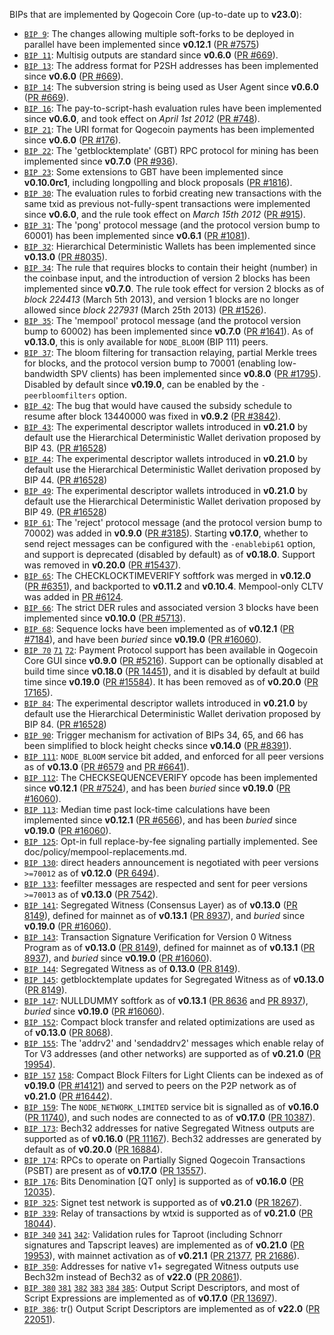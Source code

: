 BIPs that are implemented by Qogecoin Core (up-to-date up to **v23.0**):

* [`BIP 9`](https://github.com/qogecoin/bips/blob/master/bip-0009.mediawiki): The changes allowing multiple soft-forks to be deployed in parallel have been implemented since **v0.12.1**  ([PR #7575](https://github.com/qogecoin/qogecoin/pull/7575))
* [`BIP 11`](https://github.com/qogecoin/bips/blob/master/bip-0011.mediawiki): Multisig outputs are standard since **v0.6.0** ([PR #669](https://github.com/qogecoin/qogecoin/pull/669)).
* [`BIP 13`](https://github.com/qogecoin/bips/blob/master/bip-0013.mediawiki): The address format for P2SH addresses has been implemented since **v0.6.0** ([PR #669](https://github.com/qogecoin/qogecoin/pull/669)).
* [`BIP 14`](https://github.com/qogecoin/bips/blob/master/bip-0014.mediawiki): The subversion string is being used as User Agent since **v0.6.0** ([PR #669](https://github.com/qogecoin/qogecoin/pull/669)).
* [`BIP 16`](https://github.com/qogecoin/bips/blob/master/bip-0016.mediawiki): The pay-to-script-hash evaluation rules have been implemented since **v0.6.0**, and took effect on *April 1st 2012* ([PR #748](https://github.com/qogecoin/qogecoin/pull/748)).
* [`BIP 21`](https://github.com/qogecoin/bips/blob/master/bip-0021.mediawiki): The URI format for Qogecoin payments has been implemented since **v0.6.0** ([PR #176](https://github.com/qogecoin/qogecoin/pull/176)).
* [`BIP 22`](https://github.com/qogecoin/bips/blob/master/bip-0022.mediawiki): The 'getblocktemplate' (GBT) RPC protocol for mining has been implemented since **v0.7.0** ([PR #936](https://github.com/qogecoin/qogecoin/pull/936)).
* [`BIP 23`](https://github.com/qogecoin/bips/blob/master/bip-0023.mediawiki): Some extensions to GBT have been implemented since **v0.10.0rc1**, including longpolling and block proposals ([PR #1816](https://github.com/qogecoin/qogecoin/pull/1816)).
* [`BIP 30`](https://github.com/qogecoin/bips/blob/master/bip-0030.mediawiki): The evaluation rules to forbid creating new transactions with the same txid as previous not-fully-spent transactions were implemented since **v0.6.0**, and the rule took effect on *March 15th 2012* ([PR #915](https://github.com/qogecoin/qogecoin/pull/915)).
* [`BIP 31`](https://github.com/qogecoin/bips/blob/master/bip-0031.mediawiki): The 'pong' protocol message (and the protocol version bump to 60001) has been implemented since **v0.6.1** ([PR #1081](https://github.com/qogecoin/qogecoin/pull/1081)).
* [`BIP 32`](https://github.com/qogecoin/bips/blob/master/bip-0032.mediawiki): Hierarchical Deterministic Wallets has been implemented since **v0.13.0** ([PR #8035](https://github.com/qogecoin/qogecoin/pull/8035)).
* [`BIP 34`](https://github.com/qogecoin/bips/blob/master/bip-0034.mediawiki): The rule that requires blocks to contain their height (number) in the coinbase input, and the introduction of version 2 blocks has been implemented since **v0.7.0**. The rule took effect for version 2 blocks as of *block 224413* (March 5th 2013), and version 1 blocks are no longer allowed since *block 227931* (March 25th 2013) ([PR #1526](https://github.com/qogecoin/qogecoin/pull/1526)).
* [`BIP 35`](https://github.com/qogecoin/bips/blob/master/bip-0035.mediawiki): The 'mempool' protocol message (and the protocol version bump to 60002) has been implemented since **v0.7.0** ([PR #1641](https://github.com/qogecoin/qogecoin/pull/1641)). As of **v0.13.0**, this is only available for `NODE_BLOOM` (BIP 111) peers.
* [`BIP 37`](https://github.com/qogecoin/bips/blob/master/bip-0037.mediawiki): The bloom filtering for transaction relaying, partial Merkle trees for blocks, and the protocol version bump to 70001 (enabling low-bandwidth SPV clients) has been implemented since **v0.8.0** ([PR #1795](https://github.com/qogecoin/qogecoin/pull/1795)). Disabled by default since **v0.19.0**, can be enabled by the `-peerbloomfilters` option.
* [`BIP 42`](https://github.com/qogecoin/bips/blob/master/bip-0042.mediawiki): The bug that would have caused the subsidy schedule to resume after block 13440000 was fixed in **v0.9.2** ([PR #3842](https://github.com/qogecoin/qogecoin/pull/3842)).
* [`BIP 43`](https://github.com/qogecoin/bips/blob/master/bip-0043.mediawiki): The experimental descriptor wallets introduced in **v0.21.0** by default use the Hierarchical Deterministic Wallet derivation proposed by BIP 43. ([PR #16528](https://github.com/qogecoin/qogecoin/pull/16528))
* [`BIP 44`](https://github.com/qogecoin/bips/blob/master/bip-0044.mediawiki): The experimental descriptor wallets introduced in **v0.21.0** by default use the Hierarchical Deterministic Wallet derivation proposed by BIP 44. ([PR #16528](https://github.com/qogecoin/qogecoin/pull/16528))
* [`BIP 49`](https://github.com/qogecoin/bips/blob/master/bip-0049.mediawiki): The experimental descriptor wallets introduced in **v0.21.0** by default use the Hierarchical Deterministic Wallet derivation proposed by BIP 49. ([PR #16528](https://github.com/qogecoin/qogecoin/pull/16528))
* [`BIP 61`](https://github.com/qogecoin/bips/blob/master/bip-0061.mediawiki): The 'reject' protocol message (and the protocol version bump to 70002) was added in **v0.9.0** ([PR #3185](https://github.com/qogecoin/qogecoin/pull/3185)). Starting **v0.17.0**, whether to send reject messages can be configured with the `-enablebip61` option, and support is deprecated (disabled by default) as of **v0.18.0**. Support was removed in **v0.20.0** ([PR #15437](https://github.com/qogecoin/qogecoin/pull/15437)).
* [`BIP 65`](https://github.com/qogecoin/bips/blob/master/bip-0065.mediawiki): The CHECKLOCKTIMEVERIFY softfork was merged in **v0.12.0** ([PR #6351](https://github.com/qogecoin/qogecoin/pull/6351)), and backported to **v0.11.2** and **v0.10.4**. Mempool-only CLTV was added in [PR #6124](https://github.com/qogecoin/qogecoin/pull/6124).
* [`BIP 66`](https://github.com/qogecoin/bips/blob/master/bip-0066.mediawiki): The strict DER rules and associated version 3 blocks have been implemented since **v0.10.0** ([PR #5713](https://github.com/qogecoin/qogecoin/pull/5713)).
* [`BIP 68`](https://github.com/qogecoin/bips/blob/master/bip-0068.mediawiki): Sequence locks have been implemented as of **v0.12.1**  ([PR #7184](https://github.com/qogecoin/qogecoin/pull/7184)), and have been *buried* since **v0.19.0** ([PR #16060](https://github.com/qogecoin/qogecoin/pull/16060)).
* [`BIP 70`](https://github.com/qogecoin/bips/blob/master/bip-0070.mediawiki) [`71`](https://github.com/qogecoin/bips/blob/master/bip-0071.mediawiki) [`72`](https://github.com/qogecoin/bips/blob/master/bip-0072.mediawiki):
  Payment Protocol support has been available in Qogecoin Core GUI since **v0.9.0** ([PR #5216](https://github.com/qogecoin/qogecoin/pull/5216)).
  Support can be optionally disabled at build time since **v0.18.0** ([PR 14451](https://github.com/qogecoin/qogecoin/pull/14451)),
  and it is disabled by default at build time since **v0.19.0** ([PR #15584](https://github.com/qogecoin/qogecoin/pull/15584)).
  It has been removed as of **v0.20.0** ([PR 17165](https://github.com/qogecoin/qogecoin/pull/17165)).
* [`BIP 84`](https://github.com/qogecoin/bips/blob/master/bip-0084.mediawiki): The experimental descriptor wallets introduced in **v0.21.0** by default use the Hierarchical Deterministic Wallet derivation proposed by BIP 84. ([PR #16528](https://github.com/qogecoin/qogecoin/pull/16528))
* [`BIP 90`](https://github.com/qogecoin/bips/blob/master/bip-0090.mediawiki): Trigger mechanism for activation of BIPs 34, 65, and 66 has been simplified to block height checks since **v0.14.0** ([PR #8391](https://github.com/qogecoin/qogecoin/pull/8391)).
* [`BIP 111`](https://github.com/qogecoin/bips/blob/master/bip-0111.mediawiki): `NODE_BLOOM` service bit added, and enforced for all peer versions as of **v0.13.0** ([PR #6579](https://github.com/qogecoin/qogecoin/pull/6579) and [PR #6641](https://github.com/qogecoin/qogecoin/pull/6641)).
* [`BIP 112`](https://github.com/qogecoin/bips/blob/master/bip-0112.mediawiki): The CHECKSEQUENCEVERIFY opcode has been implemented since **v0.12.1** ([PR #7524](https://github.com/qogecoin/qogecoin/pull/7524)), and has been *buried* since **v0.19.0** ([PR #16060](https://github.com/qogecoin/qogecoin/pull/16060)).
* [`BIP 113`](https://github.com/qogecoin/bips/blob/master/bip-0113.mediawiki): Median time past lock-time calculations have been implemented since **v0.12.1** ([PR #6566](https://github.com/qogecoin/qogecoin/pull/6566)), and has been *buried* since **v0.19.0** ([PR #16060](https://github.com/qogecoin/qogecoin/pull/16060)).
* [`BIP 125`](https://github.com/qogecoin/bips/blob/master/bip-0125.mediawiki): Opt-in full replace-by-fee signaling partially implemented. See doc/policy/mempool-replacements.md.
* [`BIP 130`](https://github.com/qogecoin/bips/blob/master/bip-0130.mediawiki): direct headers announcement is negotiated with peer versions `>=70012` as of **v0.12.0** ([PR 6494](https://github.com/qogecoin/qogecoin/pull/6494)).
* [`BIP 133`](https://github.com/qogecoin/bips/blob/master/bip-0133.mediawiki): feefilter messages are respected and sent for peer versions `>=70013` as of **v0.13.0** ([PR 7542](https://github.com/qogecoin/qogecoin/pull/7542)).
* [`BIP 141`](https://github.com/qogecoin/bips/blob/master/bip-0141.mediawiki): Segregated Witness (Consensus Layer) as of **v0.13.0** ([PR 8149](https://github.com/qogecoin/qogecoin/pull/8149)), defined for mainnet as of **v0.13.1** ([PR 8937](https://github.com/qogecoin/qogecoin/pull/8937)), and *buried* since **v0.19.0** ([PR #16060](https://github.com/qogecoin/qogecoin/pull/16060)).
* [`BIP 143`](https://github.com/qogecoin/bips/blob/master/bip-0143.mediawiki): Transaction Signature Verification for Version 0 Witness Program as of **v0.13.0** ([PR 8149](https://github.com/qogecoin/qogecoin/pull/8149)), defined for mainnet as of **v0.13.1** ([PR 8937](https://github.com/qogecoin/qogecoin/pull/8937)), and *buried* since **v0.19.0** ([PR #16060](https://github.com/qogecoin/qogecoin/pull/16060)).
* [`BIP 144`](https://github.com/qogecoin/bips/blob/master/bip-0144.mediawiki): Segregated Witness as of **0.13.0** ([PR 8149](https://github.com/qogecoin/qogecoin/pull/8149)).
* [`BIP 145`](https://github.com/qogecoin/bips/blob/master/bip-0145.mediawiki): getblocktemplate updates for Segregated Witness as of **v0.13.0** ([PR 8149](https://github.com/qogecoin/qogecoin/pull/8149)).
* [`BIP 147`](https://github.com/qogecoin/bips/blob/master/bip-0147.mediawiki): NULLDUMMY softfork as of **v0.13.1** ([PR 8636](https://github.com/qogecoin/qogecoin/pull/8636) and [PR 8937](https://github.com/qogecoin/qogecoin/pull/8937)), *buried* since **v0.19.0** ([PR #16060](https://github.com/qogecoin/qogecoin/pull/16060)).
* [`BIP 152`](https://github.com/qogecoin/bips/blob/master/bip-0152.mediawiki): Compact block transfer and related optimizations are used as of **v0.13.0** ([PR 8068](https://github.com/qogecoin/qogecoin/pull/8068)).
* [`BIP 155`](https://github.com/qogecoin/bips/blob/master/bip-0155.mediawiki): The 'addrv2' and 'sendaddrv2' messages which enable relay of Tor V3 addresses (and other networks) are supported as of **v0.21.0** ([PR 19954](https://github.com/qogecoin/qogecoin/pull/19954)).
* [`BIP 157`](https://github.com/qogecoin/bips/blob/master/bip-0157.mediawiki)
  [`158`](https://github.com/qogecoin/bips/blob/master/bip-0158.mediawiki): Compact Block Filters for Light Clients can be indexed as of **v0.19.0** ([PR #14121](https://github.com/qogecoin/qogecoin/pull/14121)) and served to peers on the P2P network as of **v0.21.0** ([PR #16442](https://github.com/qogecoin/qogecoin/pull/16442)).
* [`BIP 159`](https://github.com/qogecoin/bips/blob/master/bip-0159.mediawiki): The `NODE_NETWORK_LIMITED` service bit is signalled as of **v0.16.0** ([PR 11740](https://github.com/qogecoin/qogecoin/pull/11740)), and such nodes are connected to as of **v0.17.0** ([PR 10387](https://github.com/qogecoin/qogecoin/pull/10387)).
* [`BIP 173`](https://github.com/qogecoin/bips/blob/master/bip-0173.mediawiki): Bech32 addresses for native Segregated Witness outputs are supported as of **v0.16.0** ([PR 11167](https://github.com/qogecoin/qogecoin/pull/11167)). Bech32 addresses are generated by default as of **v0.20.0** ([PR 16884](https://github.com/qogecoin/qogecoin/pull/16884)).
* [`BIP 174`](https://github.com/qogecoin/bips/blob/master/bip-0174.mediawiki): RPCs to operate on Partially Signed Qogecoin Transactions (PSBT) are present as of **v0.17.0** ([PR 13557](https://github.com/qogecoin/qogecoin/pull/13557)).
* [`BIP 176`](https://github.com/qogecoin/bips/blob/master/bip-0176.mediawiki): Bits Denomination [QT only] is supported as of **v0.16.0** ([PR 12035](https://github.com/qogecoin/qogecoin/pull/12035)).
* [`BIP 325`](https://github.com/qogecoin/bips/blob/master/bip-0325.mediawiki): Signet test network is supported as of **v0.21.0** ([PR 18267](https://github.com/qogecoin/qogecoin/pull/18267)).
* [`BIP 339`](https://github.com/qogecoin/bips/blob/master/bip-0339.mediawiki): Relay of transactions by wtxid is supported as of **v0.21.0** ([PR 18044](https://github.com/qogecoin/qogecoin/pull/18044)).
* [`BIP 340`](https://github.com/qogecoin/bips/blob/master/bip-0340.mediawiki)
  [`341`](https://github.com/qogecoin/bips/blob/master/bip-0341.mediawiki)
  [`342`](https://github.com/qogecoin/bips/blob/master/bip-0342.mediawiki):
  Validation rules for Taproot (including Schnorr signatures and Tapscript
  leaves) are implemented as of **v0.21.0** ([PR 19953](https://github.com/qogecoin/qogecoin/pull/19953)),
  with mainnet activation as of **v0.21.1** ([PR 21377](https://github.com/qogecoin/qogecoin/pull/21377),
  [PR 21686](https://github.com/qogecoin/qogecoin/pull/21686)).
* [`BIP 350`](https://github.com/qogecoin/bips/blob/master/bip-0350.mediawiki): Addresses for native v1+ segregated Witness outputs use Bech32m instead of Bech32 as of **v22.0** ([PR 20861](https://github.com/qogecoin/qogecoin/pull/20861)).
* [`BIP 380`](https://github.com/qogecoin/bips/blob/master/bip-0380.mediawiki)
  [`381`](https://github.com/qogecoin/bips/blob/master/bip-0381.mediawiki)
  [`382`](https://github.com/qogecoin/bips/blob/master/bip-0382.mediawiki)
  [`383`](https://github.com/qogecoin/bips/blob/master/bip-0383.mediawiki)
  [`384`](https://github.com/qogecoin/bips/blob/master/bip-0384.mediawiki)
  [`385`](https://github.com/qogecoin/bips/blob/master/bip-0385.mediawiki):
  Output Script Descriptors, and most of Script Expressions are implemented as of **v0.17.0** ([PR 13697](https://github.com/qogecoin/qogecoin/pull/13697)).
* [`BIP 386`](https://github.com/qogecoin/bips/blob/master/bip-0386.mediawiki): tr() Output Script Descriptors are implemented as of **v22.0** ([PR 22051](https://github.com/qogecoin/qogecoin/pull/22051)).
